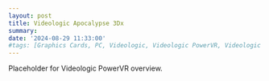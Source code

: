 ```yaml
---
layout: post
title: Videologic Apocalypse 3Dx
summary: 
date: '2024-08-29 11:33:00'
#tags: [Graphics Cards, PC, Videologic, Videologic PowerVR, Videologic PowerVR Models]
---
```


Placeholder for Videologic PowerVR overview.